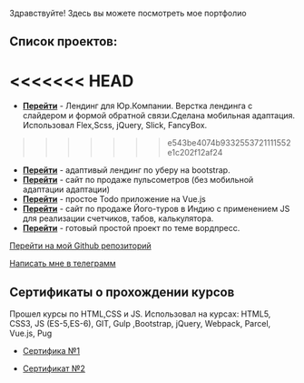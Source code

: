 Здравствуйте!
Здесь вы можете посмотреть мое портфолио

## Список проектов:

<<<<<<< HEAD
=======
- **[Перейти](https://pullso.github.io/projects/landing_flex/)** - Лендинг для Юр.Компании. Верстка лендинга с слайдером и формой обратной связи.Сделана мобильная адаптация. Использовал Flex,Scss, jQuery, Slick, FancyBox.
>>>>>>> e543be4074b9332553721111552e1c202f12af24
- **[Перейти](https://pullso.github.io/projects/Uber_bootstrap/src/)** - адаптивый лендинг по уберу на bootstrap.
- **[Перейти](https://pullso.github.io/projects/Pulse_flex/dist)** - сайт по продаже пульсометров (без мобильной адаптации адаптации)
- **[Перейти](https://pullso.github.io/projects/vue-todo/)** - простое Todo приложение на Vue.js
- **[Перейти](https://pullso.github.io/projects/yoga_js/)** - сайт по продаже Його-туров в Индию с применением JS для реализации счетчиков, табов, калькулятора.
- **[Перейти](https://pullso.github.io/projects/Wordpress/)** - готовый простой проект по теме вордпресс.

[Перейти на мой Github репозиторий](https://github.com/pullso/pullso.github.io)

[Написать мне в телеграмм](https://t-do.ru/pullso/)

## Сертификаты о прохождении курсов

Прошел курсы по HTML,CSS и JS.
Использовал на курсах: HTML5, CSS3, JS (ES-5,ES-6), GIT, Gulp ,Bootstrap, jQuery, Webpack, Parcel, Vue.js, Pug

- [Сертифика №1](https://www.udemy.com/certificate/UC-fe0493a0-0124-4d23-a538-5c62b5903bcd)

- [Сертификат №2](https://www.udemy.com/certificate/UC-3f63b80f-0a14-4a56-a578-ea9f4151ea51/)
